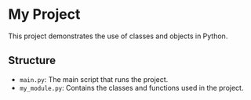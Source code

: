 # My Project

This project demonstrates the use of classes and objects in Python.

## Structure

- `main.py`: The main script that runs the project.
- `my_module.py`: Contains the classes and functions used in the project.
